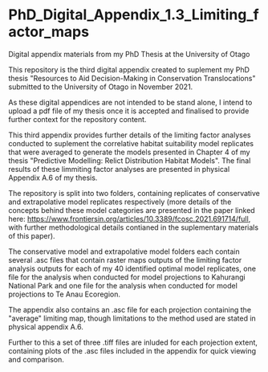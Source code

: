 # PhD_Digital_Appendix_1.3_Limiting_factor_maps
Digital appendix materials from my PhD Thesis at the University of Otago

This repository is the third digital appendix created to suplement my PhD thesis "Resources to Aid Decision-Making in Conservation Translocations" submitted to the University of Otago in November 2021.

As these digital appendices are not intended to be stand alone, I intend to upload a pdf file of my thesis once it is accepted and finalised to provide further context for the repository content.

This third appendix provides further details of the limiting factor analyses conducted to suplement the correlative habitat suitability model replicates that were averaged to generate the models presented in Chapter 4 of my thesis "Predictive Modelling: Relict Distribution Habitat Models". The final results of these limmiting factor analyses are presented in physical Appendix A.6 of my thesis.

The repository is split into two folders, containing replicates of conservative and extrapolative model replicates respectively (more details of the concepts behind these model categories are presented in the paper linked here: https://www.frontiersin.org/articles/10.3389/fcosc.2021.691714/full, with further methodological details contianed in the suplementary materials of this paper). 

The conservative model and extrapolative model folders each contain several .asc files that contain raster maps outputs of the limiting factor analysis outputs for each of my 40 identified optimal model replicates, one file for the analysis when conducted for model projections to Kahurangi National Park and one file for the analysis when conducted for model projections to Te Anau Ecoregion.

The appendix also contains an .asc file for each projection containing the "average" limiting map, though limitations to the method used are stated in physical appendix A.6.

Further to this a set of three .tiff files are inluded for each projection extent, containing plots of the .asc files included in the appendix for quick viewing and comparison.
